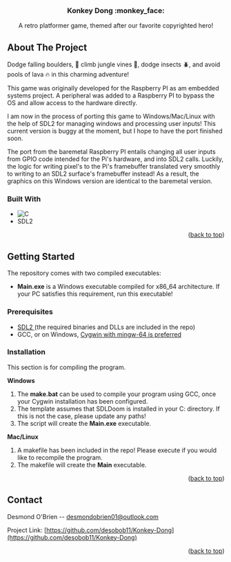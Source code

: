
<a id="readme-top"></a>





<br />
<div align="center">
  <a href="https://github.com/desobob11/SDLDoom">
  </a>

  <h3 align="center">Konkey Dong :monkey_face:</h3>

  <p align="center">
    A retro platformer game, themed after our favorite copyrighted hero! 
  </p>
</div>





## About The Project

 Dodge falling boulders, :runner: climb jungle vines :palm_tree:, dodge insects :beetle:, and avoid pools of lava :fire: in this charming adventure!
 
  This game was originally developed for the Raspberry PI as am embedded systems project. A peripheral was added to a Raspberry PI to bypass the OS and allow access to the hardware directly.

  I am now in the process of porting this game to Windows/Mac/Linux with the help of SDL2 for managing windows and processing user inputs! This current version is buggy at the moment, but I hope to have the port finished soon.

  The port from the baremetal Raspberry PI entails changing all user inputs from GPIO code intended for the Pi's hardware, and into SDL2 calls. Luckily, the logic for writing pixel's to the Pi's framebuffer translated very smoothly to writing to an SDL2 surface's framebuffer instead! As a result, the graphics on this Windows version are identical to the baremetal version. 

### Built With

* ![C](https://img.shields.io/badge/c-%2300599C.svg?style=for-the-badge&logo=c&logoColor=white)
* SDL2

<p align="right">(<a href="#readme-top">back to top</a>)</p>




## Getting Started

The repository comes with two compiled executables:
* **Main.exe** is a Windows executable compiled for x86_64 architecture. If your PC satisfies this requirement, run this executable!


### Prerequisites

* <a href="https://www.libsdl.org/"> SDL2 </a> (the required binaries and DLLs are included in the repo)
* GCC, or on Windows, <a href="https://cygwin.com/"> Cygwin with mingw-64 is preferred </a>

### Installation

This section is for compiling the program.

**Windows**
1. The **make.bat** can be used to compile your program using GCC, once your Cygwin installation has been configured.
2. The template assumes that SDLDoom is installed in your C: directory. If this is not the case, please update any paths!
3. The script will create the **Main.exe** executable.

**Mac/Linux**
1. A makefile has been included in the repo! Please execute if you would like to recompile the program.
2. The makefile will create the **Main** executable.

<p align="right">(<a href="#readme-top">back to top</a>)</p>







## Contact

Desmond O'Brien -- desmondobrien01@outlook.com

Project Link: [https://github.com/desobob11/Konkey-Dong](https://github.com/desobob11/Konkey-Dong)

<p align="right">(<a href="#readme-top">back to top</a>)</p>

